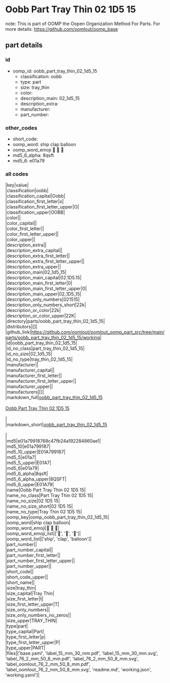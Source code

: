 # Oobb Part Tray Thin 02 1D5 15  

note: This is part of OOMP the Oopen Organization Method For Parts. For more details: https://github.com/oomlout/oomp_base

##  part details





### id
* oomp_id: oobb_part_tray_thin_02_1d5_15
  * classification: oobb
  * type: part
  * size: tray_thin
  * color: 
  * description_main: 02_1d5_15
  * description_extra: 
  * manufacturer: 
  * part_number: 

### other_codes
* short_code: 
* oomp_word: ship clap balloon
* oomp_word_emoji :ship: :clap: :balloon:
* md5_6_alpha: 8qsft
* md5_6: e01a79

### all codes 
|key|value|  
|classification|oobb|  
|classification_capital|Oobb|  
|classification_first_letter|o|  
|classification_first_letter_upper|O|  
|classification_upper|OOBB|  
|color||  
|color_capital||  
|color_first_letter||  
|color_first_letter_upper||  
|color_upper||  
|description_extra||  
|description_extra_capital||  
|description_extra_first_letter||  
|description_extra_first_letter_upper||  
|description_extra_upper||  
|description_main|02_1d5_15|  
|description_main_capital|02.1D5.15|  
|description_main_first_letter|0|  
|description_main_first_letter_upper|0|  
|description_main_upper|02_1D5_15|  
|description_only_numbers|021515|  
|description_only_numbers_short|22k|  
|description_or_color|22k|  
|description_or_color_upper|22K|  
|directory|parts/oobb_part_tray_thin_02_1d5_15|  
|distributors|[]|  
|github_link|https://github.com/oomlout/oomlout_oomp_part_src/tree/main/parts/oobb_part_tray_thin_02_1d5_15/working|  
|id|oobb_part_tray_thin_02_1d5_15|  
|id_no_class|part_tray_thin_02_1d5_15|  
|id_no_size|02_1d5_15|  
|id_no_type|tray_thin_02_1d5_15|  
|manufacturer||  
|manufacturer_capital||  
|manufacturer_first_letter||  
|manufacturer_first_letter_upper||  
|manufacturer_upper||  
|manufacturers|[]|  
|markdown_full|[oobb_part_tray_thin_02_1d5_15](https://github.com/oomlout/oomlout_oomp_part_src/tree/main/parts/oobb_part_tray_thin_02_1d5_15/working)<br>[](https://github.com/oomlout/oomlout_oomp_part_src/tree/main/parts/oobb_part_tray_thin_02_1d5_15/working)<br>[Oobb Part Tray Thin 02 1D5 15](https://github.com/oomlout/oomlout_oomp_part_src/tree/main/parts/oobb_part_tray_thin_02_1d5_15/working)<br><br>|  
|markdown_short|[oobb_part_tray_thin_02_1d5_15](https://github.com/oomlout/oomlout_oomp_part_src/tree/main/parts/oobb_part_tray_thin_02_1d5_15/working)<br><br>|  
|md5|e01a79918768c47fb24a192284860ae1|  
|md5_10|e01a799187|  
|md5_10_upper|E01A799187|  
|md5_5|e01a7|  
|md5_5_upper|E01A7|  
|md5_6|e01a79|  
|md5_6_alpha|8qsft|  
|md5_6_alpha_upper|8QSFT|  
|md5_6_upper|E01A79|  
|name|Oobb Part Tray Thin 02 1D5 15|  
|name_no_class|Part Tray Thin 02 1D5 15|  
|name_no_size|02 1D5 15|  
|name_no_size_short|02 1D5 15|  
|name_no_type|Tray Thin 02 1D5 15|  
|oomp_key|oomp_oobb_part_tray_thin_02_1d5_15|  
|oomp_word|ship clap balloon|  
|oomp_word_emoji|:ship: :clap: :balloon:|  
|oomp_word_emoji_list|[':ship:', ':clap:', ':balloon:']|  
|oomp_word_list|['ship', 'clap', 'balloon']|  
|part_number||  
|part_number_capital||  
|part_number_first_letter||  
|part_number_first_letter_upper||  
|part_number_upper||  
|short_code||  
|short_code_upper||  
|short_name||  
|size|tray_thin|  
|size_capital|Tray Thin|  
|size_first_letter|t|  
|size_first_letter_upper|T|  
|size_only_numbers||  
|size_only_numbers_no_zeros||  
|size_upper|TRAY_THIN|  
|type|part|  
|type_capital|Part|  
|type_first_letter|p|  
|type_first_letter_upper|P|  
|type_upper|PART|  
|files|['base.yaml', 'label_15_mm_30_mm.pdf', 'label_15_mm_30_mm.svg', 'label_76_2_mm_50_8_mm.pdf', 'label_76_2_mm_50_8_mm.svg', 'label_oomlout_76_2_mm_50_8_mm.pdf', 'label_oomlout_76_2_mm_50_8_mm.svg', 'readme.md', 'working.json', 'working.yaml']|  
